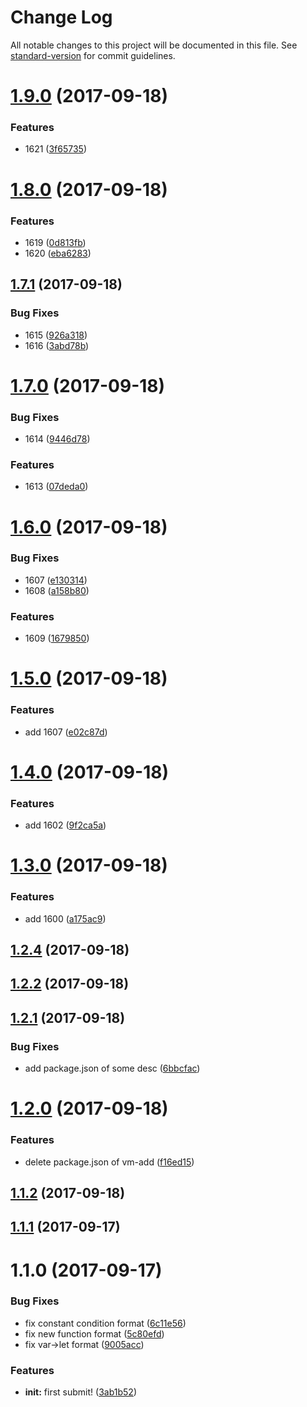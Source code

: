 # Change Log

All notable changes to this project will be documented in this file. See [standard-version](https://github.com/conventional-changelog/standard-version) for commit guidelines.

<a name="1.9.0"></a>
# [1.9.0](https://github.com/vm-component/vm-test/compare/v1.8.0...v1.9.0) (2017-09-18)


### Features

* 1621 ([3f65735](https://github.com/vm-component/vm-test/commit/3f65735))



<a name="1.8.0"></a>
# [1.8.0](https://github.com/vm-component/vm-test/compare/v1.7.1...v1.8.0) (2017-09-18)


### Features

* 1619 ([0d813fb](https://github.com/vm-component/vm-test/commit/0d813fb))
* 1620 ([eba6283](https://github.com/vm-component/vm-test/commit/eba6283))



<a name="1.7.1"></a>
## [1.7.1](https://github.com/vm-component/vm-test/compare/v1.7.0...v1.7.1) (2017-09-18)


### Bug Fixes

* 1615 ([926a318](https://github.com/vm-component/vm-test/commit/926a318))
* 1616 ([3abd78b](https://github.com/vm-component/vm-test/commit/3abd78b))



<a name="1.7.0"></a>
# [1.7.0](https://github.com/vm-component/vm-test/compare/v1.6.0...v1.7.0) (2017-09-18)


### Bug Fixes

* 1614 ([9446d78](https://github.com/vm-component/vm-test/commit/9446d78))


### Features

* 1613 ([07deda0](https://github.com/vm-component/vm-test/commit/07deda0))



<a name="1.6.0"></a>
# [1.6.0](https://github.com/vm-component/vm-test/compare/v1.5.0...v1.6.0) (2017-09-18)


### Bug Fixes

* 1607 ([e130314](https://github.com/vm-component/vm-test/commit/e130314))
* 1608 ([a158b80](https://github.com/vm-component/vm-test/commit/a158b80))


### Features

* 1609 ([1679850](https://github.com/vm-component/vm-test/commit/1679850))



<a name="1.5.0"></a>
# [1.5.0](https://github.com/vm-component/vm-test/compare/v1.4.0...v1.5.0) (2017-09-18)


### Features

* add 1607 ([e02c87d](https://github.com/vm-component/vm-test/commit/e02c87d))



<a name="1.4.0"></a>
# [1.4.0](https://github.com/vm-component/vm-test/compare/v1.3.0...v1.4.0) (2017-09-18)


### Features

* add 1602 ([9f2ca5a](https://github.com/vm-component/vm-test/commit/9f2ca5a))



<a name="1.3.0"></a>
# [1.3.0](https://github.com/vm-component/vm-test/compare/v1.2.4...v1.3.0) (2017-09-18)


### Features

* add 1600 ([a175ac9](https://github.com/vm-component/vm-test/commit/a175ac9))



<a name="1.2.4"></a>
## [1.2.4](https://github.com/vm-component/vm-test/compare/v1.2.2...v1.2.4) (2017-09-18)



<a name="1.2.2"></a>
## [1.2.2](https://github.com/vm-component/vm-test/compare/v1.2.1...v1.2.2) (2017-09-18)



<a name="1.2.1"></a>
## [1.2.1](https://github.com/vm-component/vm-test/compare/v1.2.0...v1.2.1) (2017-09-18)


### Bug Fixes

* add package.json of some desc ([6bbcfac](https://github.com/vm-component/vm-test/commit/6bbcfac))



<a name="1.2.0"></a>
# [1.2.0](https://github.com/vm-component/vm-test/compare/v1.1.2...v1.2.0) (2017-09-18)


### Features

* delete package.json of vm-add ([f16ed15](https://github.com/vm-component/vm-test/commit/f16ed15))



<a name="1.1.2"></a>
## [1.1.2](https://github.com/vm-component/vm-test/compare/v1.0.2...v1.1.2) (2017-09-18)



<a name="1.1.1"></a>
## [1.1.1](https://github.com/vm-component/vm-test/compare/v1.1.0...v1.1.1) (2017-09-17)



<a name="1.1.0"></a>
# 1.1.0 (2017-09-17)


### Bug Fixes

* fix constant condition format ([6c11e56](https://github.com/vm-component/vm-test/commit/6c11e56))
* fix new function format ([5c80efd](https://github.com/vm-component/vm-test/commit/5c80efd))
* fix var->let format ([9005acc](https://github.com/vm-component/vm-test/commit/9005acc))


### Features

* **init:** first submit! ([3ab1b52](https://github.com/vm-component/vm-test/commit/3ab1b52))
